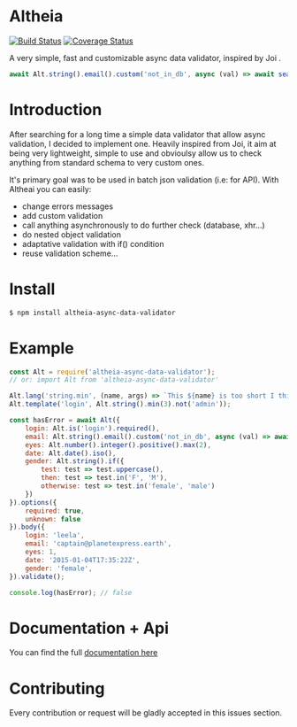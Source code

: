 # Altheia
[![Build Status](https://travis-ci.org/bodinsamuel/altheia.svg?branch=master)](https://travis-ci.org/bodinsamuel/altheia) [![Coverage Status](https://coveralls.io/repos/github/bodinsamuel/altheia/badge.svg?branch=master)](https://coveralls.io/github/bodinsamuel/altheia?branch=master)


A very simple, fast and customizable async data validator, inspired by Joi .

```javascript
await Alt.string().email().custom('not_in_db', async (val) => await searchDB(val))
```

# Introduction
After searching for a long time a simple data validator that allow async validation, I decided to implement one. Heavily inspired from Joi, it aim at being very lightweight, simple to use and obvioulsy allow us to check anything from standard schema to very custom ones.

It's primary goal was to be used in batch json validation (i.e: for API).
With Altheai you can easily:
- change errors messages
- add custom validation
- call anything asynchronously to do further check (database, xhr...)
- do nested object validation
- adaptative validation with if() condition
- reuse validation scheme...

# Install
```bash
$ npm install altheia-async-data-validator
```


# Example
```javascript
const Alt = require('altheia-async-data-validator');
// or: import Alt from 'altheia-async-data-validator'

Alt.lang('string.min', (name, args) => `This ${name} is too short I think`});
Alt.template('login', Alt.string().min(3).not('admin'));

const hasError = await Alt({
    login: Alt.is('login').required(),
    email: Alt.string().email().custom('not_in_db', async (val) => await searchDB(val)),
    eyes: Alt.number().integer().positive().max(2),
    date: Alt.date().iso(),
    gender: Alt.string().if({
        test: test => test.uppercase(),
        then: test => test.in('F', 'M'),
        otherwise: test => test.in('female', 'male')
    })
}).options({
    required: true,
    unknown: false
}).body({
    login: 'leela',
    email: 'captain@planetexpress.earth',
    eyes: 1,
    date: '2015-01-04T17:35:22Z',
    gender: 'female',
}).validate();

console.log(hasError); // false
```


# Documentation + Api
You can find the full [documentation here](../master/Documentation.md)


# Contributing
Every contribution or request will be gladly accepted in this issues section.
